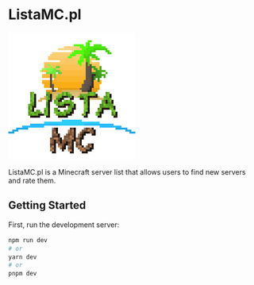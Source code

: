 # ListaMC.pl

![ListaMc.pl](public/assets/listamc-256x256.png)

ListaMC.pl is a Minecraft server list that allows users to find new servers and rate them.

## Getting Started

First, run the development server:

```bash
npm run dev
# or
yarn dev
# or
pnpm dev
```

